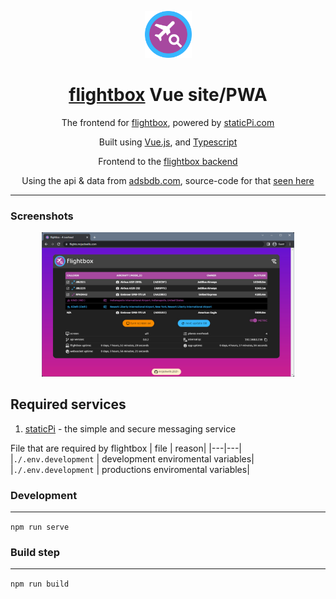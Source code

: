 <p align="center">
	<img src='./.github/logo.svg' width='75px'/>
</p>

<h1 align="center"><a href='https://flights.mrjackwills.com' target='_blank' rel='noopener noreferrer'>flightbox</a> Vue site/PWA</h1>

<p align="center">
	The frontend for <a href='https://flights.mrjackwills.com' target='_blank' rel='noopener noreferrer'>flightbox</a>, powered by <a href='https://www.staticpi.com' target='_blank' rel='noopener noreferrer'>staticPi.com</a>
</p>
<p align="center">
	Built using <a href='https://vuejs.org/' target='_blank' rel='noopener noreferrer'>Vue.js</a>, and <a href='https://www.typescriptlang.org/' target='_blank' rel='noopener noreferrer'>Typescript</a>
</p>

<p align="center">
	Frontend to the <a href='https://github.com/mrjackwills/flightbox_backend' target='_blank' rel='noopener noreferrer'>flightbox backend</a>
</p>

<p align="center">
	Using the api & data from <a href='https://adsbdb.com' target='_blank' rel='noopener noreferrer'>adsbdb.com</a>, source-code for that <a href='https://www.github.com/mrjackwills/adsbdb' target='_blank' rel='noopener noreferrer'>seen here</a>
</p>


<hr>

### Screenshots

<p align='center'>
	<a href="https://raw.githubusercontent.com/mrjackwills/flightbox_vue/main/.github/screenshot_01.jpg" target='_blank' rel='noopener noreferrer'>
		<img src='./.github/screenshot_01.jpg' width='80%'/>
	</a>
</p>

## Required services

1) <a href='https://www.staticpi.com/' target='_blank' rel='noopener noreferrer'>staticPi</a> - the simple and secure messaging service

File that are required by flightbox
| file | reason|
|---|---|
|```./.env.development```	| development enviromental variables|
|```./.env.development```	| productions enviromental variables|

### Development
---

```npm run serve```

### Build step
---
```npm run build```